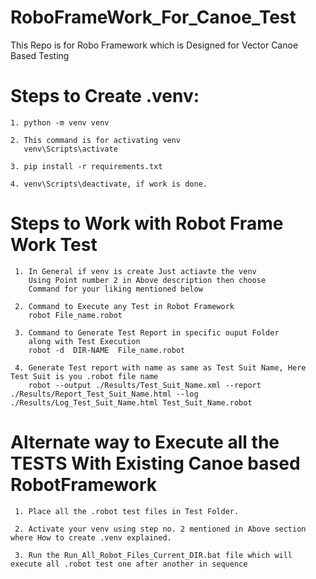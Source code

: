 # RoboFrameWork_For_Canoe_Test
This Repo is for Robo Framework which is Designed for Vector Canoe Based Testing


# Steps to Create .venv:

	1. python -m venv venv  

	2. This command is for activating venv
	   venv\Scripts\activate

	3. pip install -r requirements.txt

	4. venv\Scripts\deactivate, if work is done.

# Steps to Work with Robot Frame Work Test
    
     1. In General if venv is create Just actiavte the venv
        Using Point number 2 in Above description then choose
        Command for your liking mentioned below

     2. Command to Execute any Test in Robot Framework
        robot File_name.robot

     3. Command to Generate Test Report in specific ouput Folder
        along with Test Execution
        robot -d  DIR-NAME  File_name.robot

     4. Generate Test report with name as same as Test Suit Name, Here Test Suit is you .robot file name
        robot --output ./Results/Test_Suit_Name.xml --report ./Results/Report_Test_Suit_Name.html --log ./Results/Log_Test_Suit_Name.html Test_Suit_Name.robot


# Alternate way to Execute all the TESTS With Existing Canoe based RobotFramework

     1. Place all the .robot test files in Test Folder.

     2. Activate your venv using step no. 2 mentioned in Above section where How to create .venv explained.
     
     3. Run the Run_All_Robot_Files_Current_DIR.bat file which will execute all .robot test one after another in sequence 
